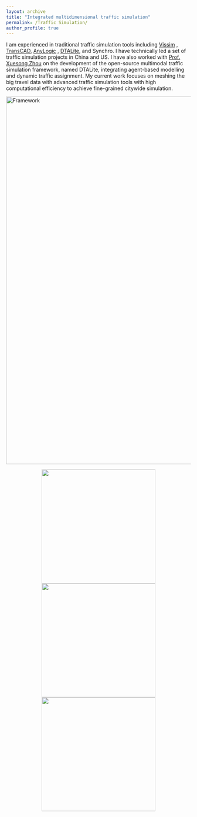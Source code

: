 ```yaml
---
layout: archive
title: "Integrated multidimensional traffic simulation"
permalink: /Traffic Simulation/
author_profile: true
---
```



I am experienced in traditional traffic simulation tools including [Vissim](https://zhuanlan.zhihu.com/p/38350957)
, [TransCAD](https://zhuanlan.zhihu.com/p/61273834), [AnyLogic](https://zhuanlan.zhihu.com/p/66526593)
, [DTALite](https://zhuanlan.zhihu.com/p/152268601), and Synchro.
I have technically led a set of traffic simulation projects in China and US.
I have also worked with [Prof. Xuesong Zhou](https://isearch.asu.edu/profile/2182101) on the development of the
open-source multimodal traffic simulation framework, named DTALite, integrating agent-based modelling and dynamic
traffic assignment.
My current work focuses on meshing the big travel data with advanced traffic simulation tools with high computational
efficiency to achieve fine-grained citywide simulation.

<img src="https://songhuahu-umd.github.io/images/FF6.png" width="1000" title='Framework'/>

<p align="center">
<img src="https://songhuahu-umd.github.io/images/FF61.png" width="310" hspace="5"/> 
<img src="https://songhuahu-umd.github.io/images/FF62.jpg" width="310" hspace="5"/>
<img src="https://songhuahu-umd.github.io/images/FF63.png" width="310" hspace="5"/> 
</p>